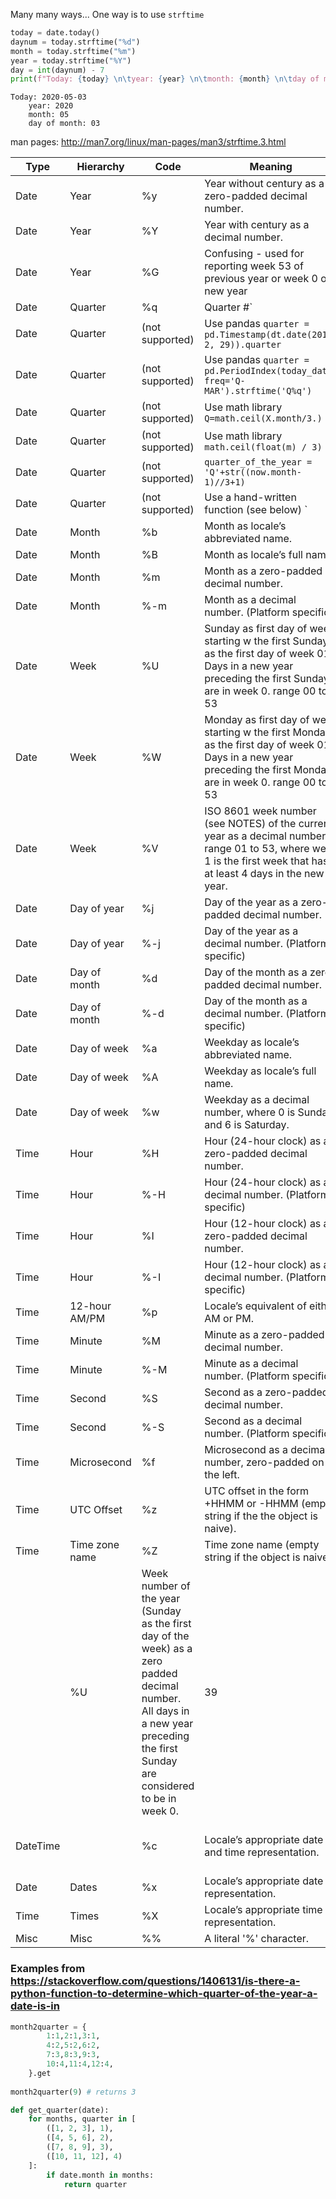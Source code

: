 Many many ways... One way is to use `strftime`
```python
today = date.today()
daynum = today.strftime("%d")
month = today.strftime("%m")
year = today.strftime("%Y")
day = int(daynum) - 7
print(f"Today: {today} \n\tyear: {year} \n\tmonth: {month} \n\tday of month: {daynum} ")
```
```shell
Today: 2020-05-03 
	year: 2020 
	month: 05 
	day of month: 03 
```

man pages: http://man7.org/linux/man-pages/man3/strftime.3.html

|Type |Hierarchy|Code|Meaning|Example|
|--- |--- |--- |--- |--- |
Date | Year |%y|Year without century as a zero-padded decimal number.|13|
Date | Year |%Y|Year with century as a decimal number.|2013|
Date | Year |%G|Confusing - used for reporting week 53 of previous year or week 0 of new year|TBD|
Date | Quarter |%q|Quarter #` |1|
Date | Quarter |(not supported) |Use pandas `quarter = pd.Timestamp(dt.date(2016, 2, 29)).quarter` |1|
Date | Quarter |(not supported) |Use pandas `quarter = pd.PeriodIndex(today_date, freq='Q-MAR').strftime('Q%q')` |1|
Date | Quarter |(not supported) |Use math library `Q=math.ceil(X.month/3.)` |1|
Date | Quarter |(not supported) |Use math library `math.ceil(float(m) / 3)` |1|
Date | Quarter |(not supported) |`quarter_of_the_year = 'Q'+str((now.month-1)//3+1)` |1|
Date | Quarter |(not supported) |Use a hand-written function (see below) ` |1|
Date | Month |%b|Month as locale’s abbreviated name.|Sep|
Date | Month |%B|Month as locale’s full name.|September|
Date | Month |%m|Month as a zero-padded decimal number.|09|
Date | Month |%-m|Month as a  decimal number. (Platform specific)|9|
Date | Week |%U|Sunday as first day of week starting w the first Sunday as the first day of week 01. Days in a new year preceding the first Sunday are in week 0. range 00 to 53|39|
Date | Week |%W|Monday as first day of week starting w the first Monday as the first day of week 01. Days in a new year preceding the first Monday are in week 0. range 00 to 53|39|
Date | Week |%V|ISO 8601 week number (see NOTES) of the current year as a decimal number, range 01 to 53, where week 1 is the first week that has at least 4 days in the new year.|TBD|
Date | Day of year |%j|Day of the year as a zero-padded decimal number.|273|
Date | Day of year |%-j|Day of the year as a  decimal number. (Platform specific)|273|
Date | Day of month |%d|Day of the month as a zero-padded decimal number.|30|
Date | Day of month |%-d|Day of the month as a  decimal number. (Platform specific)|30|
Date | Day of week |%a|Weekday as locale’s abbreviated name.|Mon|
Date | Day of week |%A|Weekday as locale’s full name.|Monday|
Date | Day of week |%w|Weekday as a decimal number, where 0 is Sunday and 6 is Saturday.|1|
Time | Hour |%H|Hour (24-hour clock) as a zero-padded decimal number.|07|
Time | Hour |%-H|Hour (24-hour clock) as a  decimal number. (Platform specific)|7|
Time | Hour |%I|Hour (12-hour clock) as a zero-padded decimal number.|07|
Time | Hour |%-I|Hour (12-hour clock) as a  decimal number. (Platform specific)|7|
Time | 12-hour AM/PM |%p|Locale’s equivalent of either AM or PM.|AM|
Time | Minute |%M|Minute as a zero-padded decimal number.|06|
Time | Minute |%-M|Minute as a  decimal number. (Platform specific)|6|
Time | Second |%S|Second as a zero-padded decimal number.|05|
Time | Second |%-S|Second as a  decimal number. (Platform specific)|5|
Time | Microsecond |%f|Microsecond as a decimal number, zero-padded on the left.|000000|
Time | UTC Offset |%z|UTC offset in the form +HHMM or -HHMM (empty string if the the object is naive).||
Time | Time zone name |%Z|Time zone name (empty string if the object is naive).||
| |%U|Week number of the year (Sunday as the first day of the week) as a zero padded decimal number. All days in a new year preceding the first Sunday are considered to be in week 0.|39|
DateTime | |%c|Locale’s appropriate date and time representation.|Mon Sep 30 07:06:05 2013|
Date | Dates |%x|Locale’s appropriate date representation.|09/30/13|
Time | Times |%X|Locale’s appropriate time representation.|07:06:05|
Misc | Misc |%%|A literal '%' character.|%|

### Examples from https://stackoverflow.com/questions/1406131/is-there-a-python-function-to-determine-which-quarter-of-the-year-a-date-is-in 

```python
month2quarter = {
        1:1,2:1,3:1,
        4:2,5:2,6:2,
        7:3,8:3,9:3,
        10:4,11:4,12:4,
    }.get
	
month2quarter(9) # returns 3
```	

```python 
def get_quarter(date):
    for months, quarter in [
        ([1, 2, 3], 1),
        ([4, 5, 6], 2),
        ([7, 8, 9], 3),
        ([10, 11, 12], 4)
    ]:
        if date.month in months:
            return quarter
```
